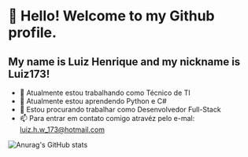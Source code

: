 # 👋 Hello! Welcome to my Github profile.
## My name is Luiz Henrique and my nickname is Luiz173!

- 🔭 Atualmente estou trabalhando como Técnico de TI
- 🌱 Atualmente estou aprendendo Python e C#
- 👯 Estou procurando trabalhar como Desenvolvedor Full-Stack
- 📫 Para entrar em contato comigo atravéz pelo e-mal: luiz.h.w_173@hotmail.com

![Anurag's GitHub stats](https://github-readme-stats.vercel.app/api?username=Luiz173&show_icons=true&theme=transparent)
